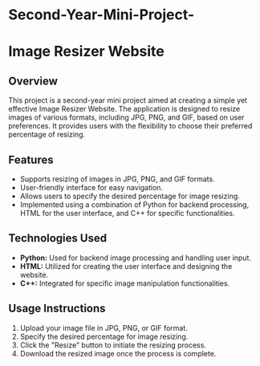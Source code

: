 # Second-Year-Mini-Project-
# Image Resizer Website

## Overview

This project is a second-year mini project aimed at creating a simple yet effective Image Resizer Website. The application is designed to resize images of various formats, including JPG, PNG, and GIF, based on user preferences. It provides users with the flexibility to choose their preferred percentage of resizing.

## Features

- Supports resizing of images in JPG, PNG, and GIF formats.
- User-friendly interface for easy navigation.
- Allows users to specify the desired percentage for image resizing.
- Implemented using a combination of Python for backend processing, HTML for the user interface, and C++ for specific functionalities.

## Technologies Used

- **Python:** Used for backend image processing and handling user input.
- **HTML:** Utilized for creating the user interface and designing the website.
- **C++:** Integrated for specific image manipulation functionalities.


## Usage Instructions

1. Upload your image file in JPG, PNG, or GIF format.
2. Specify the desired percentage for image resizing.
3. Click the "Resize" button to initiate the resizing process.
4. Download the resized image once the process is complete.




